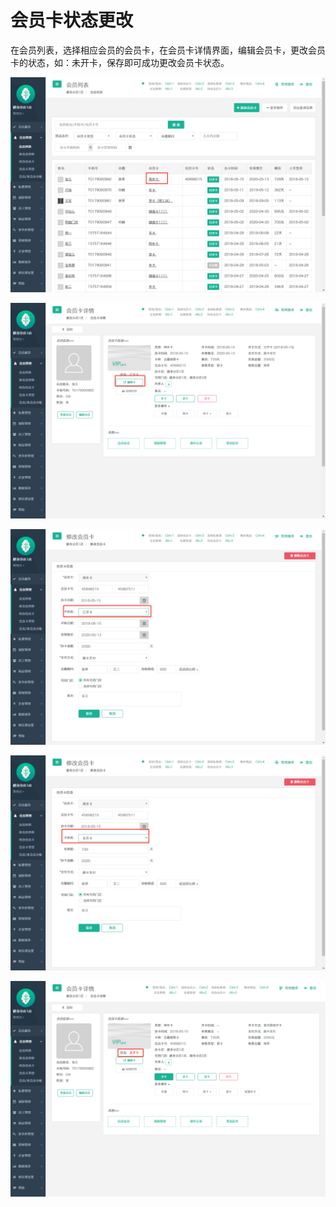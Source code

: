 # 会员卡状态更改

 在会员列表，选择相应会员的会员卡，在会员卡详情界面，编辑会员卡，更改会员卡的状态，如：未开卡，保存即可成功更改会员卡状态。

![](../.gitbook/assets/1%20%2837%29.png)

![](../.gitbook/assets/2%20%2814%29.png)

![](../.gitbook/assets/3%20%2815%29.png)

![](../.gitbook/assets/4%20%282%29.png)

![](../.gitbook/assets/5%20%282%29.png)

